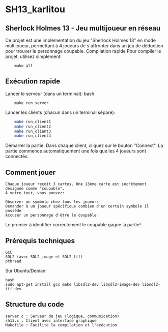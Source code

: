 # SH13_karlitou
## Sherlock Holmes 13 - Jeu multijoueur en réseau
Ce projet est une implémentation du jeu "Sherlock Holmes 13" en mode multijoueur, permettant à 4 joueurs de s'affronter dans un jeu de déduction pour trouver le personnage coupable.
Compilation rapide
Pour compiler le projet, utilisez simplement:
```
	make all
```
## Exécution rapide

Lancer le serveur (dans un terminal):
bash
```
	make run_server
```

Lancer les clients (chacun dans un terminal séparé):

``` bash
	make run_client1 
	make run_client2
	make run_client3
	make run_client4
```
Démarrer la partie: Dans chaque client, cliquez sur le bouton "Connect". La partie commence automatiquement une fois que les 4 joueurs sont connectés.

## Comment jouer
```
Chaque joueur reçoit 3 cartes. Une 13ème carte est secrètement désignée comme "coupable".
À votre tour, vous pouvez:

Observer un symbole chez tous les joueurs
Demander à un joueur spécifique combien d'un certain symbole il possède
Accuser un personnage d'être le coupable
```
Le premier à identifier correctement le coupable gagne la partie!
## Prérequis techniques
```
GCC
SDL2 (avec SDL2_image et SDL2_ttf)
pthread
```
Sur Ubuntu/Debian:
```
bash
sudo apt-get install gcc make libsdl2-dev libsdl2-image-dev libsdl2-ttf-dev
```
## Structure du code
```
server.c : Serveur de jeu (logique, communication)
sh13.c : Client avec interface graphique
Makefile : Facilite la compilation et l'exécution
```
